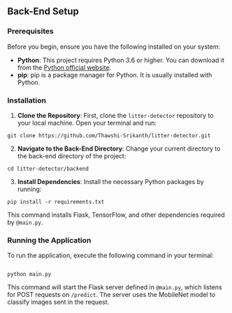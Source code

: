 ## Back-End Setup

### Prerequisites

Before you begin, ensure you have the following installed on your system:

- **Python**: This project requires Python 3.6 or higher. You can download it from the [Python official website](https://www.python.org/downloads/).
- **pip**: pip is a package manager for Python. It is usually installed with Python.

### Installation

1. **Clone the Repository**: First, clone the `litter-detector` repository to your local machine. Open your terminal and run:

```
git clone https://github.com/Thawshi-Srikanth/litter-detector.git

```

2. **Navigate to the Back-End Directory**: Change your current directory to the back-end directory of the project:

```
cd litter-detector/backend

```

3. **Install Dependencies**: Install the necessary Python packages by running:

```
pip install -r requirements.txt

```

This command installs Flask, TensorFlow, and other dependencies required by `@main.py`.

### Running the Application

To run the application, execute the following command in your terminal:

```

python main.py

```

This command will start the Flask server defined in `@main.py`, which listens for POST requests on `/predict`. The server uses the MobileNet model to classify images sent in the request.

```

```

